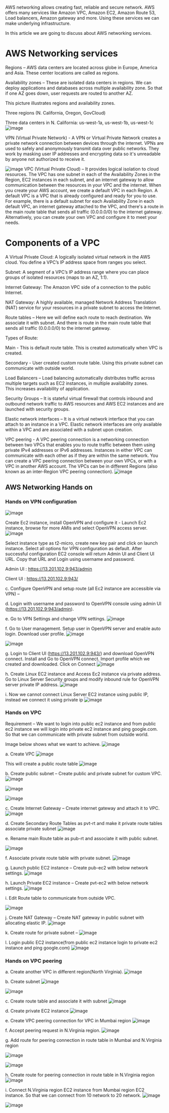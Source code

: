 AWS networking allows creating fast, reliable and secure network. AWS offers many services like Amazon VPC, Amazon EC2, Amazon Route 53, Load balancers, Amazon gateway and more. Using these services we can make underlying infrastructure.

In this article we are going to discuss about AWS networking services.

# AWS Networking services

Regions – AWS data centers are located across globe in Europe, America and Asia. These center locations are called as regions.

Availability zones – These are isolated data centers in regions. We can deploy applications and databases across multiple availability zone. So that if one AZ goes down, user requests are routed to another AZ.

This picture illustrates regions and availability zones.

Three regions (N. California, Oregon, GovCloud)

Three data centers in N. California: us-west-1a, us-west-1b, us-west-1c
![image](https://github.com/Ashvini379/DevOps-Challenge/assets/44570192/6e686de7-df6f-49e5-bdb5-46ce9a919db3)

VPN (Virtual Private Network) - A VPN or Virtual Private Network creates a private network connection between devices through the internet. VPNs are used to safely and anonymously transmit data over public networks. They work by masking user IP addresses and encrypting data so it's unreadable by anyone not authorized to receive it.

![image](https://github.com/Ashvini379/DevOps-Challenge/assets/44570192/2f3b90a4-75ac-4d60-8c50-45c80906cacd)
VPC (Virtual Private Cloud) – It provides logical isolation to cloud resources. The VPC has one subnet in each of the Availability Zones in the Region, EC2 instances in each subnet, and an internet gateway to allow communication between the resources in your VPC and the internet. When you create your AWS account, we create a default VPC in each Region. A default VPC is a VPC that is already configured and ready for you to use. For example, there is a default subnet for each Availability Zone in each default VPC, an internet gateway attached to the VPC, and there's a route in the main route table that sends all traffic (0.0.0.0/0) to the internet gateway. Alternatively, you can create your own VPC and configure it to meet your needs.

# Components of a VPC

A Virtual Private Cloud: A logically isolated virtual network in the AWS cloud. You define a VPC’s IP address space from ranges you select.

Subnet: A segment of a VPC’s IP address range where you can place groups of isolated resources (maps to an AZ, 1:1).

Internet Gateway: The Amazon VPC side of a connection to the public Internet.

NAT Gateway: A highly available, managed Network Address Translation (NAT) service for your resources in a private subnet to access the Internet.

Route tables – Here we will define each route to reach destination. We associate it with subnet. And there is route in the main route table that sends all traffic (0.0.0.0/0) to the internet gateway.

Types of Route:

Main - This is default route table. This is created automatically when VPC is created.

Secondary - User created custom route table. Using this private subnet can communicate with outside world.

Load Balancers – Load balancing automatically distributes traffic across multiple targets such as EC2 instances, in multiple availability zones.           This increases availability of application.

Security Groups – It is stateful virtual firewall that controls inbound and outbound network traffic to AWS resources and AWS EC2 instances and are launched with security groups.

Elastic network interfaces – It is a virtual network interface that you can attach to an instance in a VPC. Elastic network interfaces are only available within a VPC and are associated with a subnet upon creation.

VPC peering - A VPC peering connection is a networking connection between two VPCs that enables you to route traffic between them using private IPv4 addresses or IPv6 addresses. Instances in either VPC can communicate with each other as if they are within the same network. You can create a VPC peering connection between your own VPCs, or with a VPC in another AWS account. The VPCs can be in different Regions (also known as an inter-Region VPC peering connection).
![image](https://github.com/Ashvini379/DevOps-Challenge/assets/44570192/74f9d70b-86b1-49ab-8e65-f0a10a910b20)
## AWS Networking Hands on

### Hands on VPN configuration
![image](https://github.com/Ashvini379/DevOps-Challenge/assets/44570192/80dc3ca1-992e-4d4d-b878-44219ce201cc)

Create Ec2 instance, install OpenVPN and configure it - Launch Ec2 instance, browse for more AMIs and select OpenVPN access server.
![image](https://github.com/Ashvini379/DevOps-Challenge/assets/44570192/c38f995e-8aae-43c3-a82a-c2556d6ab029)

Select instance type as t2-micro, create new key pair and click on launch instance. Select all options for VPN configuration as default. After successful configuration EC2 console will return Admin UI and Client UI URL. Copy that URL and Login using username and password.

Admin UI : https://13.201.102.9:943/admin

Client UI : https://13.201.102.9:943/

c. Configure OpenVPN and setup route (all Ec2 instance are accessible via VPN) –

d. Login with username and password to OpenVPN console using admin UI (https://13.201.102.9:943/admin).

e. Go to VPN Settings and change VPN settings.
![image](https://github.com/Ashvini379/DevOps-Challenge/assets/44570192/b19df75d-2ef4-4781-a68e-fee23ab3f1d0)

f. Go to User management. Setup user in OpenVPN server and enable auto login. Download user profile.
![image](https://github.com/Ashvini379/DevOps-Challenge/assets/44570192/7119e062-fddb-4c78-a718-7eacb92609cf)

![image](https://github.com/Ashvini379/DevOps-Challenge/assets/44570192/6fa88daa-c1fe-46a9-be22-16d6880a5826)

g. Login to Client UI (https://13.201.102.9:943/) and download OpenVPN connect. Install and Go to OpenVPN connect. Import profile which we created and downloaded. Click on Connect
![image](https://github.com/Ashvini379/DevOps-Challenge/assets/44570192/43f53c8f-bc3b-4025-af91-eab93a1506dc)

h. Create Linux EC2 instance and Access Ec2 instance via private address. Go to Linux Server Security groups and modify inbound rule for OpenVPN server private IP address.
![image](https://github.com/Ashvini379/DevOps-Challenge/assets/44570192/b3b2fa21-7b9f-4a8c-b864-3ddb0f5f52c5)

i. Now we cannot connect Linux Server EC2 instance using public IP, instead we connect it using private ip
![image](https://github.com/Ashvini379/DevOps-Challenge/assets/44570192/3b7b6ff8-7241-4e7f-a346-4e3bebf87c7c)

### Hands on VPC

Requirement – We want to login into public ec2 instance and from public ec2 instance we will login into private ec2 instance and ping google.com. So that we can communicate with private subnet from outside world.

Image below shows what we want to achieve.
![image](https://github.com/Ashvini379/DevOps-Challenge/assets/44570192/a93573f2-94b0-4c67-97fd-4c901bae8c53)

a. Create VPC
![image](https://github.com/Ashvini379/DevOps-Challenge/assets/44570192/175824d8-c9c0-4c36-94c4-92fbaebf77c3)

This will create a public route table
![image](https://github.com/Ashvini379/DevOps-Challenge/assets/44570192/87ccb776-693c-48da-b075-3f4a581b2afa)

b. Create public subnet – Create public and private subnet for custom VPC.
![image](https://github.com/Ashvini379/DevOps-Challenge/assets/44570192/5c9b26b7-670e-48c3-acc0-f3ca7e6ebbcc)

![image](https://github.com/Ashvini379/DevOps-Challenge/assets/44570192/181d19ba-e298-4c57-ab28-bb1ca98b3abe)

![image](https://github.com/Ashvini379/DevOps-Challenge/assets/44570192/0023a00c-6cb9-43b7-a624-be63e84fc5f8)

c. Create Internet Gateway – Create internet gateway and attach it to VPC.
![image](https://github.com/Ashvini379/DevOps-Challenge/assets/44570192/ba216540-9ce2-414f-81c0-7285b113233e)

d. Create Secondary Route Tables as pvt-rt and make it private route tables associate private subnet
![image](https://github.com/Ashvini379/DevOps-Challenge/assets/44570192/f265c33a-d79b-4851-8fe7-31d0c4816e21)

e. Rename main Route table as pub-rt and associate it with public subnet.

![image](https://github.com/Ashvini379/DevOps-Challenge/assets/44570192/a1b448ab-e68a-4afa-8376-4b866c6f36bc)

f. Associate private route table with private subnet.
![image](https://github.com/Ashvini379/DevOps-Challenge/assets/44570192/9b71c2bc-d5bb-495f-8554-938bb2bbba6e)

g. Launch public EC2 instance – Create pub-ec2 with below network settings.
![image](https://github.com/Ashvini379/DevOps-Challenge/assets/44570192/dcd73882-7eda-4ac5-ab6a-9997c12aae3f)

h. Launch Private EC2 instance – Create pvt-ec2 with below network settings.
![image](https://github.com/Ashvini379/DevOps-Challenge/assets/44570192/f1b6c9ce-711c-44df-86e6-751cc08c0cff)

i. Edit Route table to communicate from outside VPC.

![image](https://github.com/Ashvini379/DevOps-Challenge/assets/44570192/0e2a1b32-1b2a-4cf8-b32b-990df47b0541)

j. Create NAT Gateway – Create NAT gateway in public subnet with allocating elastic IP.
![image](https://github.com/Ashvini379/DevOps-Challenge/assets/44570192/abe63614-ca0c-4802-9804-9a1b792867e9)

k. Create route for private subnet –
![image](https://github.com/Ashvini379/DevOps-Challenge/assets/44570192/664cd263-d93e-4524-83ef-faa5af993008)

l. Login public EC2 instance(from public ec2 instance login to private ec2 instance and ping google.com)
![image](https://github.com/Ashvini379/DevOps-Challenge/assets/44570192/8949ad53-2dd1-412e-853b-9b28beac3fad)

### Hands on VPC peering

a. Create another VPC in different region(North Virginia).
![image](https://github.com/Ashvini379/DevOps-Challenge/assets/44570192/e4933afe-3fa3-41c6-a7a2-887f9707b1fe)

b. Create subnet
![image](https://github.com/Ashvini379/DevOps-Challenge/assets/44570192/b22cc327-13e4-4d98-83f1-ce63dfa320f6)

![image](https://github.com/Ashvini379/DevOps-Challenge/assets/44570192/8653b1ee-a857-4c42-be58-3b163dc28254)

c. Create route table and associate it with subnet
![image](https://github.com/Ashvini379/DevOps-Challenge/assets/44570192/2d477a7a-08de-4e97-b962-4fc416886ecc)

d. Create private EC2 instance
![image](https://github.com/Ashvini379/DevOps-Challenge/assets/44570192/e9eb7450-a054-4070-9888-f2e9fced4390)

e. Create VPC peering connection for VPC in Mumbai region
![image](https://github.com/Ashvini379/DevOps-Challenge/assets/44570192/06ceca78-79a7-4ed3-b927-005fb6d11b94)

f. Accept peering request in N.Virginia region.
![image](https://github.com/Ashvini379/DevOps-Challenge/assets/44570192/5a1ff866-1fdd-4633-acf9-6e8f2ca6db2e)

g. Add route for peering connection in route table in Mumbai and N.Virginia region

![image](https://github.com/Ashvini379/DevOps-Challenge/assets/44570192/f42ef6b4-97bd-421d-9262-6390160a771f)

![image](https://github.com/Ashvini379/DevOps-Challenge/assets/44570192/7aad2528-f03e-4c67-9eea-62fc89e865d1)

h. Create route for peering connection in route table in N.Virginia region
![image](https://github.com/Ashvini379/DevOps-Challenge/assets/44570192/6b64cb74-08ad-4cee-9081-88bf42f0b683)

i. Connect N.Virginia region EC2 instance from Mumbai region EC2 instance. So that we can connect from 10 network to 20 network.
![image](https://github.com/Ashvini379/DevOps-Challenge/assets/44570192/1f8f6f3a-6923-4434-989a-99200e8c5b29)

![image](https://github.com/Ashvini379/DevOps-Challenge/assets/44570192/ad05ed00-6ab4-456a-a727-526031d0f13c)


